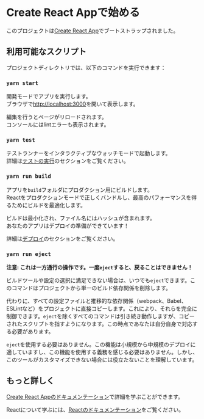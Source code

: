# Create React Appで始める

このプロジェクトは[Create React App](https://github.com/facebook/create-react-app)でブートストラップされました。

## 利用可能なスクリプト

プロジェクトディレクトリでは、以下のコマンドを実行できます：

### `yarn start`

開発モードでアプリを実行します。\
ブラウザで[http://localhost:3000](http://localhost:3000)を開いて表示します。

編集を行うとページがリロードされます。\
コンソールにはlintエラーも表示されます。

### `yarn test`

テストランナーをインタラクティブなウォッチモードで起動します。\
詳細は[テストの実行](https://facebook.github.io/create-react-app/docs/running-tests)のセクションをご覧ください。

### `yarn run build`

アプリを`build`フォルダにプロダクション用にビルドします。\
Reactをプロダクションモードで正しくバンドルし、最高のパフォーマンスを得るためにビルドを最適化します。

ビルドは最小化され、ファイル名にはハッシュが含まれます。\
あなたのアプリはデプロイの準備ができています！

詳細は[デプロイ](https://facebook.github.io/create-react-app/docs/deployment)のセクションをご覧ください。

### `yarn run eject`

**注意: これは一方通行の操作です。一度`eject`すると、戻ることはできません！**

ビルドツールや設定の選択に満足できない場合は、いつでも`eject`できます。このコマンドはプロジェクトから単一のビルド依存関係を削除します。

代わりに、すべての設定ファイルと推移的な依存関係（webpack、Babel、ESLintなど）をプロジェクトに直接コピーします。これにより、それらを完全に制御できます。`eject`を除くすべてのコマンドは引き続き動作しますが、コピーされたスクリプトを指すようになります。この時点であなたは自分自身で対応する必要があります。

`eject`を使用する必要はありません。この機能は小規模から中規模のデプロイに適していますし、この機能を使用する義務を感じる必要はありません。しかし、このツールがカスタマイズできない場合には役立たないことを理解しています。

## もっと詳しく

[Create React Appのドキュメンテーション](https://facebook.github.io/create-react-app/docs/getting-started)で詳細を学ぶことができます。

Reactについて学ぶには、[Reactのドキュメンテーション](https://reactjs.org/)をご覧ください。
